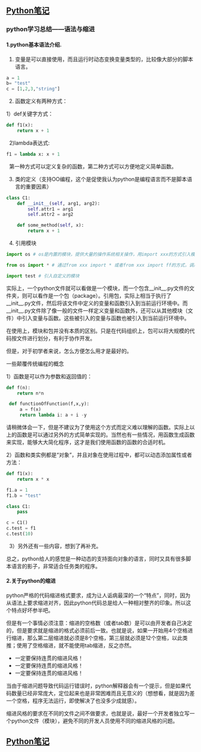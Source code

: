 ## [Python笔记](https://billy0920.github.io/python_tips)
### python学习总结——语法与缩进
#### 1.python基本语法介绍.
1. 变量是可以直接使用，而且运行时动态变换变量类型的，比较像大部分的脚本语言。
```python
a = 1
b= "test"
c = [1,2,3,"string"]
```

2. 函数定义有两种方式：

1）def关键字方式：
```python
def f1(x):
    return x + 1
```
 
2)lambda表达式:
```python
f1 = lambda x: x + 1
```
 
第一种方式可以定义复杂的函数，第二种方式可以方便地定义简单函数。

3. 类的定义（支持OO编程，这个是促使我认为python是编程语言而不是脚本语言的重要因素）
```python
class C1:
    def __init__(self, arg1, arg2):
        self.attr1 = arg1
        self.attr2 = arg2

    def some_method(self, x):
        return x + 1
```
 
4. 引用模块
```python
import os # os是内置的模块，提供大量的操作系统相关操作，用import xxx的方式引入模块，调用的时候需要用xxx.ff的方式；

from os import * # 通过from xxx import * 或者from xxx import ff的方式，调用的时候不需要模块名前缀，直接用ff即可。但是使用这种方式，要注意避免出现引用两个模块有相同的属性或者函数名。

import test # 引入自定义的模块
```

实际上，一个python文件就可以看做是一个模块，而一个包含__init__.py文件的文件夹，则可以看作是一个包（package）。引用包，实际上相当于执行了__init__.py文件，然后将该文件中定义的变量和函数引入到当前运行环境中。而__init__.py文件除了像一般的文件一样定义变量和函数外，还可以从其他模块（文件）中引入变量与函数。这些被引入的变量与函数也被引入到当前运行环境中。

在使用上，模块和包并没有本质的区别。只是在代码组织上，包可以将大规模的代码按文件进行划分，有利于协作开发。

但是，对于初学者来说，怎么方便怎么用才是最好的。

一些颠覆传统编程的概念

1）函数是可以作为参数和返回值的：

```python
def f(n):
    return n*n

 def functionOfFunction(f,x,y):
     a = f(x)
     return lambda i: a + i -y
```

请稍微体会一下，但是不建议为了使用这个方式而定义难以理解的函数。实际上以上的函数是可以通过另外的方式简单实现的。当然也有一些情况，用函数生成函数来实现，能够大大简化程序，这才是我们使用函数的函数的合适时机。

2）函数和类实例都是“对象”，并且对象在使用过程中，都可以动态添加属性或者方法：

```python
def f1(x):
    return x * x

f1.a = 1
f1.b = "test"

class C1:
    pass

c = C1()
c.test = f1
c.test(10)
```
 
3）另外还有一些内容，想到了再补充。

总之，python给人的感觉是一种动态的支持面向对象的语言，同时又具有很多脚本语言的影子，非常适合任务类的程序。
 
#### 2.关于python的缩进
python严格的代码缩进格式要求，成为让人诟病最深的一个“特点”，同时，因为从语法上要求缩进对齐，因此python代码总是给人一种相对整齐的印象。所以这个特点好坏参半吧。

但是有一个事情必须注意：缩进的空格数（或者tab数）是可以由开发者自己决定的，但是要求就是缩进的格式必须前后一致。也就是说，如果一开始用4个空格进行缩进，那么第二层缩进就必须是8个空格，第三层就必须是12个空格，以此类推；使用了空格缩进，就不能使用tab缩进，反之亦然。
* 一定要保持连贯的缩进风格！
* 一定要保持连贯的缩进风格！
* 一定要保持连贯的缩进风格！

当由于缩进问题导致代码运行错误时，python解释器会有一个提示，但是如果代码数量已经非常庞大，定位起来也是非常困难而且无意义的（想想看，就是因为差一个空格，程序无法运行，即使解决了也没多少成就感）。

缩进风格的要求在不同的文件之间不做要求，也就是说，最好一个开发者独立写一个python文件（模块），避免不同的开发人员使用不同的缩进风格的问题。 

## [Python笔记](https://billy0920.github.io/python_tips)
